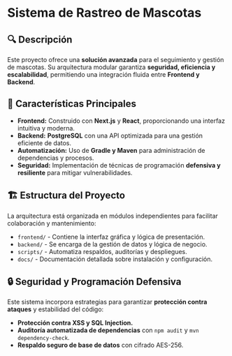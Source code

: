 # Sistema de Rastreo de Mascotas

## 🔍 Descripción
Este proyecto ofrece una **solución avanzada** para el seguimiento y gestión de mascotas. Su arquitectura modular garantiza **seguridad, eficiencia y escalabilidad**, permitiendo una integración fluida entre **Frontend y Backend**.

## 🚀 Características Principales
- **Frontend:** Construido con **Next.js** y **React**, proporcionando una interfaz intuitiva y moderna.
- **Backend:** **PostgreSQL** con una API optimizada para una gestión eficiente de datos.
- **Automatización:** Uso de **Gradle y Maven** para administración de dependencias y procesos.
- **Seguridad:** Implementación de técnicas de programación **defensiva y resiliente** para mitigar vulnerabilidades.

## 🏗 Estructura del Proyecto
La arquitectura está organizada en módulos independientes para facilitar colaboración y mantenimiento:
- `frontend/` - Contiene la interfaz gráfica y lógica de presentación.
- `backend/` - Se encarga de la gestión de datos y lógica de negocio.
- `scripts/` - Automatiza respaldos, auditorías y despliegues.
- `docs/` - Documentación detallada sobre instalación y configuración.

## 🔒 Seguridad y Programación Defensiva
Este sistema incorpora estrategias para garantizar **protección contra ataques** y estabilidad del código:
- **Protección contra XSS y SQL Injection.**
- **Auditoría automatizada de dependencias** con `npm audit` y `mvn dependency-check`.
- **Respaldo seguro de base de datos** con cifrado AES-256.

